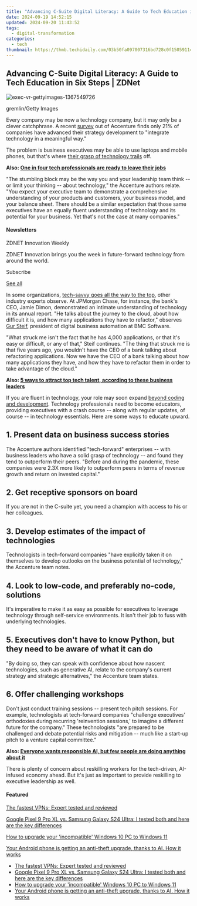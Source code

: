 ```yaml
---
title: "Advancing C-Suite Digital Literacy: A Guide to Tech Education in Six Steps | ZDNet"
date: 2024-09-19 14:52:15
updated: 2024-09-20 11:43:52
tags:
  - digital-transformation
categories:
  - tech
thumbnail: https://thmb.techidaily.com/03b50fa097007316bd728c0f1505911c6985b5446ee8e6c9838cd48c592632a7.png
---
```


## Advancing C-Suite Digital Literacy: A Guide to Tech Education in Six Steps | ZDNet

![exec-vr-gettyimages-1367549726](https://www.zdnet.com/a/img/resize/3391c08de2660cd9df7c617600dc294c6b51ec5f/2023/09/21/62ac94ed-45c5-4ce1-bdce-093843401034/exec-vr-gettyimages-1367549726.jpg?auto=webp&width=1280)

gremlin/Getty Images

Every company may be now a technology company, but it may only be a clever catchphrase. A recent [survey](https://www.accenture.com/us-en/insights/strategy/strategy-pace-technology) out of Accenture finds only 21% of companies have advanced their strategy development to "integrate technology in a meaningful way."

The problem is business executives may be able to use laptops and mobile phones, but that's where [their grasp of technology trails](https://www.zdnet.com/education/professional-development/5-ways-to-boost-your-skills-and-increase-your-career-opportunities/) off. 

**Also: [One in four tech professionals are ready to leave their jobs](https://www.zdnet.com/article/one-in-four-tech-professionals-are-ready-to-leave-their-jobs-survey-reveals/)** 

"The stumbling block may be the way you and your leadership team think -- or limit your thinking -- about technology," the Accenture authors relate. "You expect your executive team to demonstrate a comprehensive understanding of your products and customers, your business model, and your balance sheet. There should be a similar expectation that those same executives have an equally fluent understanding of technology and its potential for your business. Yet that's not the case at many companies."

#### Newsletters

ZDNET Innovation Weekly

ZDNET Innovation brings you the week in future-forward technology from around the world.

 Subscribe

[See all](https://www.zdnet.com/newsletters/)

In some organizations, [tech-savvy goes all the way to the top](https://www.zdnet.com/education/professional-development/5-ways-to-boost-your-skills-and-increase-your-career-opportunities/), other industry experts observe. At JPMorgan Chase, for instance, the bank's CEO, Jamie Dimon, demonstrated an intimate understanding of technology in its annual report. "He talks about the journey to the cloud, about how difficult it is, and how many applications they have to refactor," observes [Gur Steif](https://www.linkedin.com/in/gursteif/), president of digital business automation at BMC Software. 

"What struck me isn't the fact that he has 4,000 applications, or that it's easy or difficult, or any of that," Steif continues. "The thing that struck me is that five years ago, you wouldn't have the CEO of a bank talking about refactoring applications. Now we have the CEO of a bank talking about how many applications they have, and how they have to refactor them in order to take advantage of the cloud." 

**Also: [5 ways to attract top tech talent, according to these business leaders](https://www.zdnet.com/home-and-office/work-life/5-ways-to-attract-top-tech-talent-according-to-these-business-leaders/)**

If you are fluent in technology, your role may soon expand [beyond coding and development](https://www.zdnet.com/article/low-code-and-no-code-meant-for-citizen-developers-but-embraced-by-it/). Technology professionals need to become educators, providing executives with a crash course -- along with regular updates, of course -- in technology essentials. Here are some ways to educate upward. 

## 1\. Present data on business success stories

The Accenture authors identified "tech-forward" enterprises -- with business leaders who have a solid grasp of technology -- and found they tend to outperform their peers. "Before and during the pandemic, these companies were 2.3X more likely to outperform peers in terms of revenue growth and return on invested capital." 

## 2\. Get receptive sponsors on board

If you are not in the C-suite yet, you need a champion with access to his or her colleagues. 

## 3\. Develop estimates of the impact of technologies 

Technologists in tech-forward companies "have explicitly taken it on themselves to develop outlooks on the business potential of technology," the Accenture team notes. 

## 4\. Look to low-code, and preferably no-code, solutions

It's imperative to make it as easy as possible for executives to leverage technology through self-service environments. It isn't their job to fuss with underlying technologies.

## 5\. Executives don't have to know Python, but they need to be aware of what it can do 

"By doing so, they can speak with confidence about how nascent technologies, such as generative AI, relate to the company's current strategy and strategic alternatives," the Accenture team states.

## 6\. Offer challenging workshops

Don't just conduct training sessions -- present tech pitch sessions. For example, technologists at tech-forward companies "challenge executives' orthodoxies during recurring 'reinvention sessions,' to imagine a different future for the company." These technologists "are prepared to be challenged and debate potential risks and mitigation -- much like a start-up pitch to a venture capital committee."

**Also: [Everyone wants responsible AI, but few people are doing anything about it](https://www.zdnet.com/article/everyone-wants-responsible-ai-but-few-people-are-doing-anything-about-it/)**

There is plenty of concern about reskilling workers for the tech-driven, AI-infused economy ahead. But it's just as important to provide reskilling to executive leadership as well. 

#### Featured

[The fastest VPNs: Expert tested and reviewed](https://www.zdnet.com/article/fastest-vpn/ "The fastest VPNs: Expert tested and reviewed")

[Google Pixel 9 Pro XL vs. Samsung Galaxy S24 Ultra: I tested both and here are the key differences](https://www.zdnet.com/article/google-pixel-9-pro-xl-vs-samsung-galaxy-s24-ultra/ "Google Pixel 9 Pro XL vs. Samsung Galaxy S24 Ultra: I tested both and here are the key differences")

[How to upgrade your 'incompatible' Windows 10 PC to Windows 11](https://www.zdnet.com/article/how-to-upgrade-your-incompatible-windows-10-pc-to-windows-11/ "How to upgrade your 'incompatible' Windows 10 PC to Windows 11")

[Your Android phone is getting an anti-theft upgrade, thanks to AI. How it works](https://www.zdnet.com/article/your-android-phone-is-getting-an-anti-theft-upgrade-thanks-to-ai-how-it-works/ "Your Android phone is getting an anti-theft upgrade, thanks to AI. How it works")

* [The fastest VPNs: Expert tested and reviewed](https://www.zdnet.com/article/fastest-vpn/ "The fastest VPNs: Expert tested and reviewed")
* [Google Pixel 9 Pro XL vs. Samsung Galaxy S24 Ultra: I tested both and here are the key differences](https://www.zdnet.com/article/google-pixel-9-pro-xl-vs-samsung-galaxy-s24-ultra/ "Google Pixel 9 Pro XL vs. Samsung Galaxy S24 Ultra: I tested both and here are the key differences")
* [How to upgrade your 'incompatible' Windows 10 PC to Windows 11](https://www.zdnet.com/article/how-to-upgrade-your-incompatible-windows-10-pc-to-windows-11/ "How to upgrade your 'incompatible' Windows 10 PC to Windows 11")
* [Your Android phone is getting an anti-theft upgrade, thanks to AI. How it works](https://www.zdnet.com/article/your-android-phone-is-getting-an-anti-theft-upgrade-thanks-to-ai-how-it-works/ "Your Android phone is getting an anti-theft upgrade, thanks to AI. How it works")

<ins class="adsbygoogle"
     style="display:block"
     data-ad-format="autorelaxed"
     data-ad-client="ca-pub-7571918770474297"
     data-ad-slot="1223367746"></ins>



<ins class="adsbygoogle"
     style="display:block"
     data-ad-client="ca-pub-7571918770474297"
     data-ad-slot="8358498916"
     data-ad-format="auto"
     data-full-width-responsive="true"></ins>
